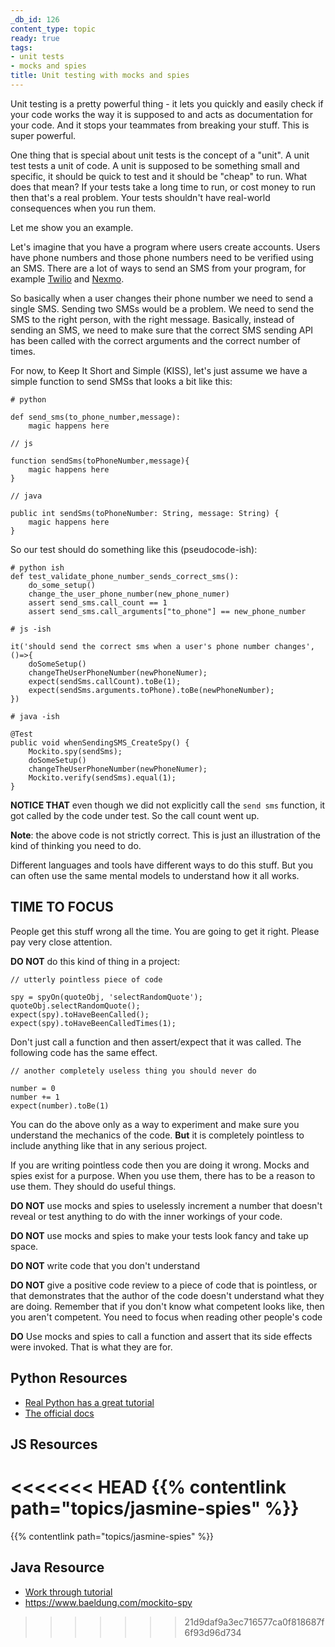 ```yaml
---
_db_id: 126
content_type: topic
ready: true
tags:
- unit tests
- mocks and spies
title: Unit testing with mocks and spies
---
```


Unit testing is a pretty powerful thing - it lets you quickly and easily check if your code works the way it is supposed to and acts as documentation for your code. And it stops your teammates from breaking your stuff. This is super powerful.

One thing that is special about unit tests is the concept of a "unit". A unit test tests a unit of code. A unit is supposed to be something small and specific, it should be quick to test and it should be "cheap" to run. What does that mean? If your tests take a long time to run, or cost money to run then that's a real problem. Your tests shouldn't have real-world consequences when you run them.

Let me show you an example.

Let's imagine that you have a program where users create accounts. Users have phone numbers and those phone numbers need to be verified using an SMS. There are a lot of ways to send an SMS from your program, for example [Twilio](https://www.twilio.com/docs/sms/send-messages) and [Nexmo](https://developer.nexmo.com/api/sms).

So basically when a user changes their phone number we need to send a single SMS. Sending two SMSs would be a problem. We need to send the SMS to the right person, with the right message. Basically, instead of sending an SMS, we need to make sure that the correct SMS sending API has been called with the correct arguments and the correct number of times.

For now, to Keep It Short and Simple (KISS), let's just assume we have a simple function to send SMSs that looks a bit like this:

```
# python

def send_sms(to_phone_number,message):
    magic happens here
```

```
// js

function sendSms(toPhoneNumber,message){
    magic happens here
}
```

```
// java

public int sendSms(toPhoneNumber: String, message: String) {
    magic happens here
}
```

So our test should do something like this (pseudocode-ish):

```
# python ish
def test_validate_phone_number_sends_correct_sms():
    do_some_setup()
    change_the_user_phone_number(new_phone_numer)
    assert send_sms.call_count == 1
    assert send_sms.call_arguments["to_phone"] == new_phone_number
```

```
# js -ish

it('should send the correct sms when a user's phone number changes',()=>{
    doSomeSetup()
    changeTheUserPhoneNumber(newPhoneNumer);
    expect(sendSms.callCount).toBe(1);
    expect(sendSms.arguments.toPhone).toBe(newPhoneNumber);
})
```

```
# java -ish

@Test
public void whenSendingSMS_CreateSpy() {
    Mockito.spy(sendSms);
    doSomeSetup()
    changeTheUserPhoneNumber(newPhoneNumer);
    Mockito.verify(sendSms).equal(1);
}
```

**NOTICE THAT** even though we did not explicitly call the `send sms` function, it got called by the code under test. So the call count went up. 

**Note**: the above code is not strictly correct. This is just an illustration of the kind of thinking you need to do.

Different languages and tools have different ways to do this stuff. But you can often use the same mental models to understand how it all works.

## TIME TO FOCUS

People get this stuff wrong all the time. You are going to get it right. Please pay very close attention. 

**DO NOT** do this kind of thing in a project:

```
// utterly pointless piece of code

spy = spyOn(quoteObj, 'selectRandomQuote');
quoteObj.selectRandomQuote();
expect(spy).toHaveBeenCalled();
expect(spy).toHaveBeenCalledTimes(1);
```

Don't just call a function and then assert/expect that it was called. The following code has the same effect.

```
// another completely useless thing you should never do

number = 0
number += 1
expect(number).toBe(1)
```

You can do the above only as a way to experiment and make sure you understand the mechanics of the code. **But** it is completely pointless to include anything like that in any serious project. 

If you are writing pointless code then you are doing it wrong. Mocks and spies exist for a purpose. When you use them, there has to be a reason to use them. They should do useful things.

**DO NOT** use mocks and spies to uselessly increment a number that doesn't reveal or test anything to do with the inner workings of your code.

**DO NOT** use mocks and spies to make your tests look fancy and take up space.

**DO NOT** write code that you don't understand

**DO NOT** give a positive code review to a piece of code that is pointless, or that demonstrates that the author of the code doesn't understand what they are doing. Remember that if you don't know what competent looks like, then you aren't competent. You need to focus when reading other people's code

**DO** Use mocks and spies to call a function and assert that its side effects were invoked. That is what they are for.

## Python Resources

- [Real Python has a great tutorial](https://realpython.com/python-mock-library/)
- [The official docs](https://docs.python.org/3/library/unittest.mock.html)

## JS Resources

<<<<<<< HEAD
{{% contentlink path="topics/jasmine-spies" %}}
=======
{{% contentlink path="topics/jasmine-spies" %}}

## Java Resource
- [Work through tutorial](https://www.youtube.com/watch?v=xXO8ft-tsrY)
- https://www.baeldung.com/mockito-spy
>>>>>>> 21d9daf9a3ec716577ca0f818687f6f93d96d734